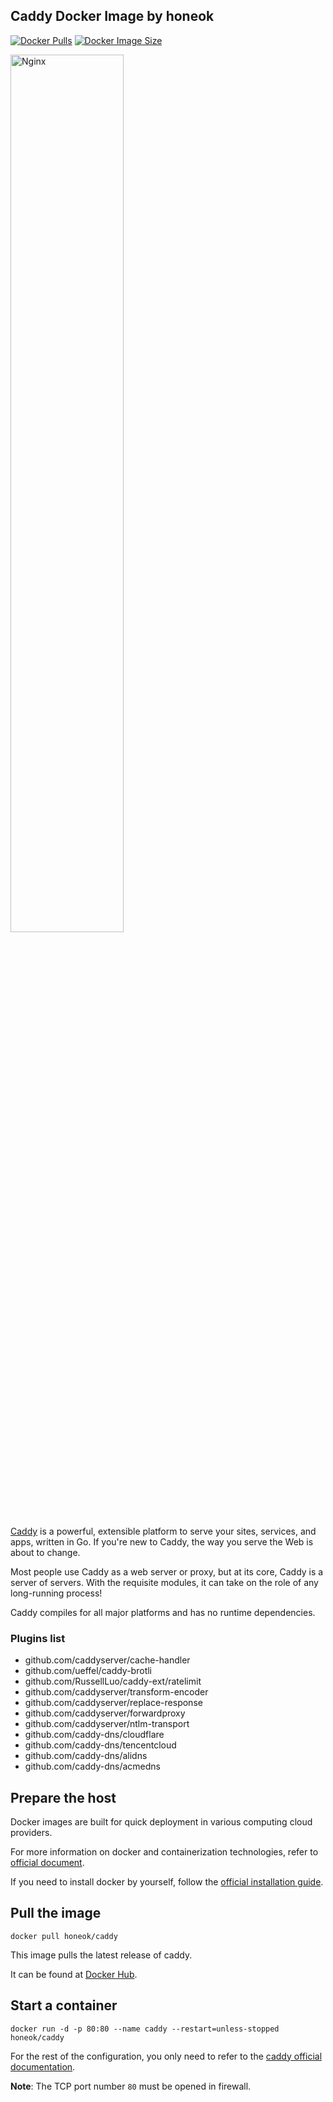 ## Caddy Docker Image by honeok

[![Docker Pulls](https://img.shields.io/docker/pulls/honeok/caddy.svg?style=flat-square)](https://hub.docker.com/r/honeok/caddy)
[![Docker Image Size](https://img.shields.io/docker/image-size/honeok/caddy.svg?style=flat-square)](https://hub.docker.com/r/honeok/caddy)

<img src="https://user-images.githubusercontent.com/1128849/210187356-dfb7f1c5-ac2e-43aa-bb23-fc014280ae1f.svg" alt="Nginx" width="60%">

[Caddy][1] is a powerful, extensible platform to serve your sites, services, and apps, written in Go. If you're new to Caddy, the way you serve the Web is about to change.

Most people use Caddy as a web server or proxy, but at its core, Caddy is a server of servers. With the requisite modules, it can take on the role of any long-running process!

Caddy compiles for all major platforms and has no runtime dependencies.

### Plugins list

- github.com/caddyserver/cache-handler
- github.com/ueffel/caddy-brotli
- github.com/RussellLuo/caddy-ext/ratelimit
- github.com/caddyserver/transform-encoder
- github.com/caddyserver/replace-response
- github.com/caddyserver/forwardproxy
- github.com/caddyserver/ntlm-transport
- github.com/caddy-dns/cloudflare
- github.com/caddy-dns/tencentcloud
- github.com/caddy-dns/alidns
- github.com/caddy-dns/acmedns

## Prepare the host

Docker images are built for quick deployment in various computing cloud providers.

For more information on docker and containerization technologies, refer to [official document][2].

If you need to install docker by yourself, follow the [official installation guide][3].

## Pull the image

```shell
docker pull honeok/caddy
```

This image pulls the latest release of caddy.

It can be found at [Docker Hub][4].

## Start a container

```shell
docker run -d -p 80:80 --name caddy --restart=unless-stopped honeok/caddy
```

For the rest of the configuration, you only need to refer to the [caddy official documentation][5].

**Note**: The TCP port number `80` must be opened in firewall.

[1]: https://github.com/gabrielecirulli/caddy
[2]: https://docs.docker.com
[3]: https://docs.docker.com/install
[4]: https://hub.docker.com/r/honeok/caddy
[5]: https://caddyserver.com/docs